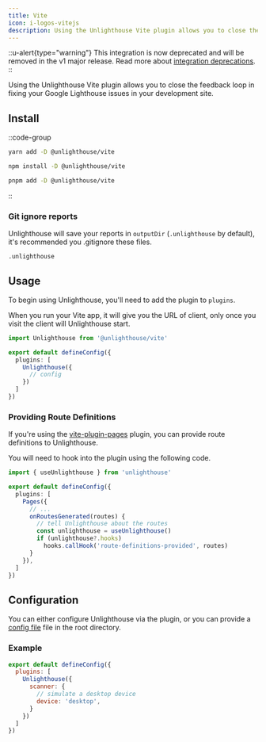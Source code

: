 ```yaml
---
title: Vite
icon: i-logos-vitejs
description: Using the Unlighthouse Vite plugin allows you to close the feedback loop in fixing your Google Lighthouse issues in your development site.
---
```


::u-alert{type="warning"}
This integration is now deprecated and will be removed in the v1 major release.
Read more about [integration deprecations](/integration-deprecations).
::

Using the Unlighthouse Vite plugin allows you to close the feedback loop in fixing your Google Lighthouse issues in your
development site.

## Install

::code-group

```bash [yarn]
yarn add -D @unlighthouse/vite
```

```bash [npm]
npm install -D @unlighthouse/vite
```

```bash [pnpm]
pnpm add -D @unlighthouse/vite
```

::

### Git ignore reports

Unlighthouse will save your reports in `outputDir` (`.unlighthouse` by default),
it's recommended you .gitignore these files.

```
.unlighthouse
```

## Usage

To begin using Unlighthouse, you'll need to add the plugin to `plugins`.

When you run your Vite app, it will give you the URL of client, only once you visit the client will Unlighthouse start.


```ts vite.config.ts
import Unlighthouse from '@unlighthouse/vite'

export default defineConfig({
  plugins: [
    Unlighthouse({
      // config
    })
  ]
})
```

### Providing Route Definitions

If you're using the [vite-plugin-pages](https://github.com/hannoeru/vite-plugin-pages) plugin, you can provide route definitions to Unlighthouse.

You will need to hook into the plugin using the following code.

```ts vite.config.ts
import { useUnlighthouse } from 'unlighthouse'

export default defineConfig({
  plugins: [
    Pages({
      // ...
      onRoutesGenerated(routes) {
        // tell Unlighthouse about the routes
        const unlighthouse = useUnlighthouse()
        if (unlighthouse?.hooks)
          hooks.callHook('route-definitions-provided', routes)
      }
    }),
  ]
})
```


## Configuration

You can either configure Unlighthouse via the plugin, or you can provide a  [config file](/guide/guides/config) file
in the root directory.

### Example

```js vite.config.ts
export default defineConfig({
  plugins: [
    Unlighthouse({
      scanner: {
        // simulate a desktop device
        device: 'desktop',
      }
    })
  ]
})
```
